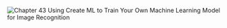 ![Chapter 43 Using Create ML to Train Your Own Machine Learning Model for Image Recognition](https://github.com/mrgsdev/AppCoda/assets/157994617/c9f8d2d6-55d3-4ada-88f0-f13bfc9f4c77)
 

